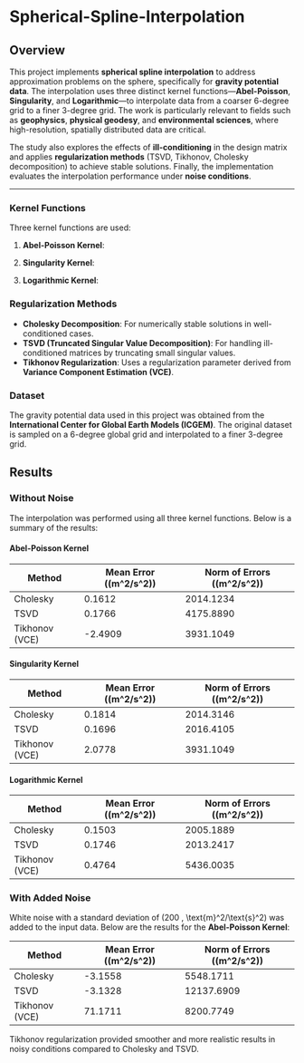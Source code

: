 # Spherical-Spline-Interpolation

## Overview

This project implements **spherical spline interpolation** to address approximation problems on the sphere, specifically for **gravity potential data**. The interpolation uses three distinct kernel functions—**Abel-Poisson**, **Singularity**, and **Logarithmic**—to interpolate data from a coarser 6-degree grid to a finer 3-degree grid. The work is particularly relevant to fields such as **geophysics**, **physical geodesy**, and **environmental sciences**, where high-resolution, spatially distributed data are critical.

The study also explores the effects of **ill-conditioning** in the design matrix and applies **regularization methods** (TSVD, Tikhonov, Cholesky decomposition) to achieve stable solutions. Finally, the implementation evaluates the interpolation performance under **noise conditions**.

---

### Kernel Functions
Three kernel functions are used:
1. **Abel-Poisson Kernel**:

2. **Singularity Kernel**:

3. **Logarithmic Kernel**:

### Regularization Methods
- **Cholesky Decomposition**: For numerically stable solutions in well-conditioned cases.
- **TSVD (Truncated Singular Value Decomposition)**: For handling ill-conditioned matrices by truncating small singular values.
- **Tikhonov Regularization**: Uses a regularization parameter derived from **Variance Component Estimation (VCE)**.

### Dataset
The gravity potential data used in this project was obtained from the **International Center for Global Earth Models (ICGEM)**. The original dataset is sampled on a 6-degree global grid and interpolated to a finer 3-degree grid.

## Results

### Without Noise
The interpolation was performed using all three kernel functions. Below is a summary of the results:

#### Abel-Poisson Kernel
| Method              | Mean Error (\(m^2/s^2\)) | Norm of Errors (\(m^2/s^2\)) |
|---------------------|---------------------------|-------------------------------|
| Cholesky            | 0.1612                   | 2014.1234                     |
| TSVD                | 0.1766                   | 4175.8890                     |
| Tikhonov (VCE)      | -2.4909                  | 3931.1049                     |

#### Singularity Kernel
| Method              | Mean Error (\(m^2/s^2\)) | Norm of Errors (\(m^2/s^2\)) |
|---------------------|---------------------------|-------------------------------|
| Cholesky            | 0.1814                   | 2014.3146                     |
| TSVD                | 0.1696                   | 2016.4105                     |
| Tikhonov (VCE)      | 2.0778                   | 3931.1049                     |

#### Logarithmic Kernel
| Method              | Mean Error (\(m^2/s^2\)) | Norm of Errors (\(m^2/s^2\)) |
|---------------------|---------------------------|-------------------------------|
| Cholesky            | 0.1503                   | 2005.1889                     |
| TSVD                | 0.1746                   | 2013.2417                     |
| Tikhonov (VCE)      | 0.4764                   | 5436.0035                     |

### With Added Noise
White noise with a standard deviation of \(200 \, \text{m}^2/\text{s}^2\) was added to the input data. Below are the results for the **Abel-Poisson Kernel**:

| Method              | Mean Error (\(m^2/s^2\)) | Norm of Errors (\(m^2/s^2\)) |
|---------------------|---------------------------|-------------------------------|
| Cholesky            | -3.1558                  | 5548.1711                     |
| TSVD                | -3.1328                  | 12137.6909                    |
| Tikhonov (VCE)      | 71.1711                  | 8200.7749                     |

Tikhonov regularization provided smoother and more realistic results in noisy conditions compared to Cholesky and TSVD.


